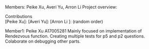 Members: Peike Xu, Averi Yu, Arron Li
Project overview: 

Contributions  
[Peike Xu]:
[Averi Yu]: 
[Arron Li ]: 
(random order)

Member1: Peike Xu A17005281
Mainly focused on implementation of Rendezvous function. Creating multiple tests for p5 and p2 questions. Colaborate on debugging other parts.